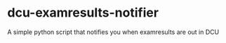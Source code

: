# dcu-examresults-notifier
A simple python script that notifies you when examresults are out in DCU
